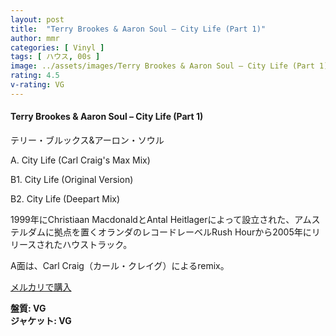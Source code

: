 ```yaml
---
layout: post
title:  "Terry Brookes & Aaron Soul – City Life (Part 1)"
author: mmr
categories: [ Vinyl ]
tags: [ ハウス, 00s ]
image: ../assets/images/Terry Brookes & Aaron Soul – City Life (Part 1).jpg
rating: 4.5
v-rating: VG
---
```


#### Terry Brookes & Aaron Soul – City Life (Part 1)

テリー・ブルックス&アーロン・ソウル

A. City Life (Carl Craig's Max Mix) 

B1. City Life (Original Version)

B2. City Life (Deepart Mix) 

1999年にChristiaan MacdonaldとAntal Heitlagerによって設立された、アムステルダムに拠点を置くオランダのレコードレーベルRush Hourから2005年にリリースされたハウストラック。

A面は、Carl Craig（カール・クレイグ）によるremix。

[メルカリで購入](https://jp.mercari.com/item/m68163433604?afid=6142608987)

<div class="mt-4 mb-4 d-flex align-items-center">
<strong class="mr-1">盤質: VG</strong>
</div>
<div class="mt-4 mb-4 d-flex align-items-center">
<strong class="mr-1">ジャケット: VG</strong>
</div>
